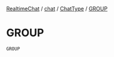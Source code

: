 [RealtimeChat](../../index.md) / [chat](../index.md) / [ChatType](index.md) / [GROUP](./-g-r-o-u-p.md)

# GROUP

`GROUP`